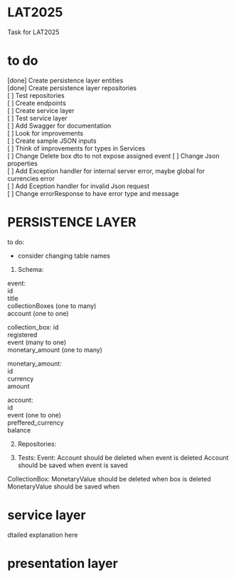 # LAT2025
Task for LAT2025

# to do
[done] Create persistence layer entities\
[done] Create persistence layer repositories\
[ ] Test repositories\
[ ] Create endpoints\
[ ] Create service layer\
[ ] Test service layer\
[ ] Add Swagger for documentation\
[ ] Look for improvements\
[ ] Create sample JSON inputs\
[ ] Think of improvements for types in Services\
[ ] Change Delete box dto to not expose assigned event
[ ] Change Json properties\
[ ] Add Exception handler for internal server error, maybe global for currencies error\
[ ] Add Eception handler for invalid Json request\
[ ] Change errorResponse to have error type and message 

# PERSISTENCE LAYER
to do:
- consider changing table names
1. Schema:

event:\
id\
title\
collectionBoxes (one to many)\
account (one to one)

collection_box:
id\
registered\
event (many to one)\
monetary_amount (one to many)

monetary_amount:\
id\
currency\
amount

account:\
id\
event (one to one)\
preffered_currency\
balance

2. Repositories:

3. Tests:
Event:
Account should be deleted when event is deleted
Account should be saved when event is saved

CollectionBox:
MonetaryValue should be deleted when box is deleted
MonetaryValue should be saved when 




# service layer
dtailed explanation here

# presentation layer





